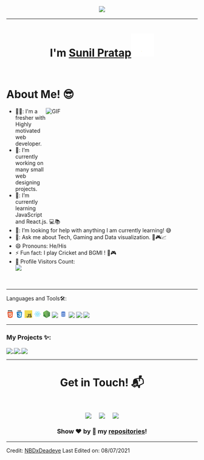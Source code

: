 <p align="center">
  <img src="https://miro.medium.com/max/2048/1*OohqW5DGh9CQS4hLY5FXzA.png" height="230"/>
</p>
<hr>
<h1 align="center">I'm <a href="https://github.com/Aryagm">Sunil Pratap<a><img src="https://github.com/Kathryn-Jie/Kathryn-Jie/blob/main/wave.gif" width="60px"/></h1>
<Br>
<h1>About Me! 😎</h1>
  <img align="right" alt="GIF" src="https://owaisnoor.info/blog/wp-content/uploads/2019/03/maxresdefault.jpg" width="400" height="280" />

- 👨‍🎓: I'm a fresher with Highly motivated web developer.
- 🔭: I’m currently working on many small web designing projects.
- 🌱: I’m currently learning JavaScript and React.js. 💻📚
- 🤔: I’m looking for help with anything I am currently learning! 😅
- 💬: Ask me about Tech, Gaming and Data visualization. 📱🎮📈
- 😄  Pronouns: He/His
- ⚡  Fun fact: I play Cricket and BGMI ! 🏏🎮
- 🎢 Profile Visitors Count:  
![](https://visitor-badge.glitch.me/badge?page_id=NBDxDeadeye.NBDxDeadeye)
<br/>

---

<!-- <details> -->
<summary>
Languages and Tools🛠:
</summary>
  <br/>
<code><img height="20" src="https://raw.githubusercontent.com/github/explore/80688e429a7d4ef2fca1e82350fe8e3517d3494d/topics/html/html.png"></code>
<code><img height="20" src="https://raw.githubusercontent.com/github/explore/80688e429a7d4ef2fca1e82350fe8e3517d3494d/topics/css/css.png"></code>
<code><img height="20" src="https://raw.githubusercontent.com/github/explore/80688e429a7d4ef2fca1e82350fe8e3517d3494d/topics/javascript/javascript.png"></code>
<code><img height="20" src="https://raw.githubusercontent.com/github/explore/80688e429a7d4ef2fca1e82350fe8e3517d3494d/topics/react/react.png"></code>
<code><img height="20" src="https://raw.githubusercontent.com/github/explore/80688e429a7d4ef2fca1e82350fe8e3517d3494d/topics/nodejs/nodejs.png"></code>
<code><img height="20" src="https://upload.wikimedia.org/wikipedia/commons/thumb/a/ae/Github-desktop-logo-symbol.svg/1024px-Github-desktop-logo-symbol.svg.png"></code>
<code><img height="20" src="https://raw.githubusercontent.com/github/explore/80688e429a7d4ef2fca1e82350fe8e3517d3494d/topics/sql/sql.png"></code>
<code><img height="20" src="https://upload.wikimedia.org/wikipedia/commons/thumb/b/b2/Bootstrap_logo.svg/1024px-Bootstrap_logo.svg.png"></code>
<code><img height="20" src="https://cdn.iconscout.com/icon/free/png-512/c-programming-569564.png"></code>
<code><img height="20" src="https://upload.wikimedia.org/wikipedia/commons/thumb/9/9a/Visual_Studio_Code_1.35_icon.svg/1024px-Visual_Studio_Code_1.35_icon.svg.png"></code>
<!-- </details> -->

---

<!-- <details> -->
<!-- <Br> -->
### My Projects ✨:
  
<a href="https://github.com/NBDxDeadeye/gymwebsite">
  <img align="center" src="https://github-readme-stats.vercel.app/api/pin/?username=NBDxDeadeye&repo=gymwebsite&theme=tokyonight" />
</a>

<a href="https://github.com/NBDxDeadeye/GamingWebsite">
 <img align="center" src="https://github-readme-stats.vercel.app/api/pin/?username=NBDxDeadeye&repo=GamingWebsite&theme=tokyonight" />
</a>

<a href="https://github.com/NBDxDeadeye/Todo">
 <img align="center" src="https://github-readme-stats.vercel.app/api/pin/?username=NBDxDeadeye&repo=Todo&theme=tokyonight" />
</a>
  
<hr>
<h1 align="center">Get in Touch! 📬</h1>
<Br>
<p align="center">
<a href="https://www.linkedin.com/in/sunil-pratap-951326132/" target="blank"><img align="center" src="https://img.shields.io/badge/Sunil Pratap-0077B5?style=for-the-badge&logo=linkedin&logoColor=white" /></a> &nbsp;&nbsp;&nbsp;  <a href="mailto:sunilpratap386@gmial.com" target="blank"><img align="center" src="https://img.shields.io/badge/sunilpratap386@gmail.com-D14836?style=for-the-badge&logo=gmail&logoColor=white" /></a>    &nbsp;&nbsp;&nbsp;       <a href="https://github.com/NBDxDeadeye" target="blank"><img align="center" src="https://img.shields.io/badge/NBDxDeadeye-100000?style=for-the-badge&logo=github&logoColor=white" /></a>
</p>
  
<div align="center">
  

### Show ❤️ by 🌟 my [repositories](https://github.com/NBDxDeadeye?tab=repositories)!

</div>
  
---

Credit: [NBDxDeadeye](https://github.com/NBDxDeadeye)
Last Edited on: 08/07/2021
